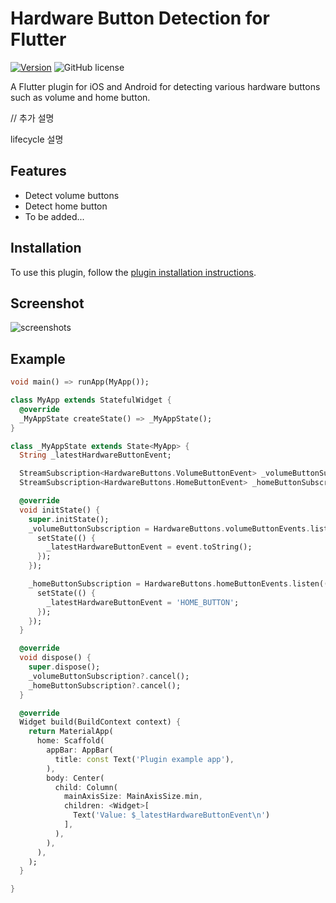 # Hardware Button Detection for Flutter

[![Version](https://img.shields.io/pub/v/auto_size_text.svg)](https://pub.dev/packages/auto_size_text) ![GitHub license](https://img.shields.io/badge/license-MIT-blue.svg?style=flat)

A Flutter plugin for iOS and Android for detecting various hardware buttons such as volume and home button.

// 추가 설명

lifecycle 설명



## Features

- Detect volume buttons
- Detect home button
- To be added...



## Installation

To use this plugin, follow the [plugin installation instructions](https://pub.dartlang.org/packages/google_sign_in#pub-pkg-tab-installing).



## Screenshot

![screenshots](https://user-images.githubusercontent.com/26567846/66265518-14c69900-e853-11e9-8495-8c2966be4e6c.jpg)



## Example

```dart
void main() => runApp(MyApp());

class MyApp extends StatefulWidget {
  @override
  _MyAppState createState() => _MyAppState();
}

class _MyAppState extends State<MyApp> {
  String _latestHardwareButtonEvent;

  StreamSubscription<HardwareButtons.VolumeButtonEvent> _volumeButtonSubscription;
  StreamSubscription<HardwareButtons.HomeButtonEvent> _homeButtonSubscription;

  @override
  void initState() {
    super.initState();
    _volumeButtonSubscription = HardwareButtons.volumeButtonEvents.listen((event) {
      setState(() {
        _latestHardwareButtonEvent = event.toString();
      });
    });

    _homeButtonSubscription = HardwareButtons.homeButtonEvents.listen((event) {
      setState(() {
        _latestHardwareButtonEvent = 'HOME_BUTTON';
      });
    });
  }

  @override
  void dispose() {
    super.dispose();
    _volumeButtonSubscription?.cancel();
    _homeButtonSubscription?.cancel();
  }

  @override
  Widget build(BuildContext context) {
    return MaterialApp(
      home: Scaffold(
        appBar: AppBar(
          title: const Text('Plugin example app'),
        ),
        body: Center(
          child: Column(
            mainAxisSize: MainAxisSize.min,
            children: <Widget>[
              Text('Value: $_latestHardwareButtonEvent\n')
            ],
          ),
        ),
      ),
    );
  }

}
```
